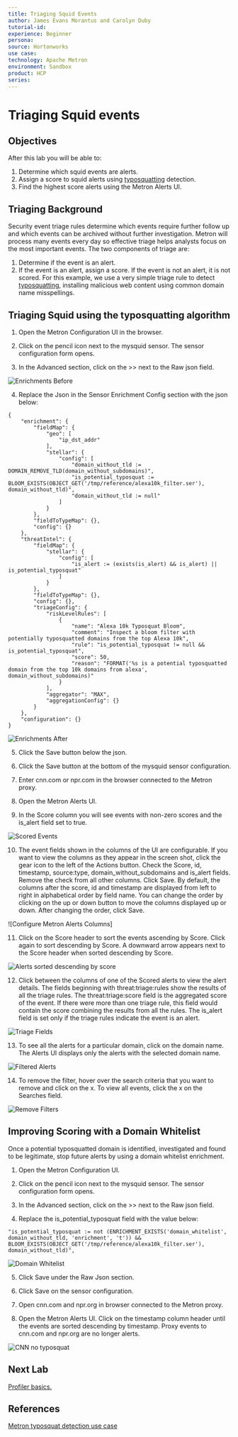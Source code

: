 ```yaml
---
title: Triaging Squid Events
author: James Evans Morantus and Carolyn Duby
tutorial-id: 
experience: Beginner
persona: 
source: Hortonworks
use case: 
technology: Apache Metron
environment: Sandbox
product: HCP
series: 
---
```


# Triaging Squid events

## Objectives

After this lab you will be able to:
1. Determine which squid events are alerts.
2. Assign a score to squid alerts using [typosquatting](https://metron.apache.org/current-book/use-cases/typosquat_detection/index.html) detection.
3. Find the highest score alerts using the Metron Alerts UI.

## Triaging Background

Security event triage rules determine which events require further follow up and which events can be archived without further investigation.   Metron will process many events every day so effective triage helps analysts focus on the most important events.  The two components of triage are:

1. Determine if the event is an alert.
2. If the event is an alert, assign a score.  If the event is not an alert, it is not scored.
For this example, we use a very simple triage rule to detect [typosquatting](https://en.wikipedia.org/wiki/Typosquatting), installing malicious web content using common domain name misspellings.

## Triaging Squid using the typosquatting algorithm

1. Open the Metron Configuration UI in the browser.

2. Click on the pencil icon next to the mysquid sensor.  The sensor configuration form opens.

3. In the Advanced section, click on the >> next to the Raw json field.

![Enrichments Before](triagingsquid_imgs/enrichments_before.png)

4. Replace the Json in the Sensor Enrichment Config section with the json below: 


```
{
	"enrichment": {
		"fieldMap": {
			"geo": [
				"ip_dst_addr"
			],
			"stellar": {
				"config": [
					"domain_without_tld := DOMAIN_REMOVE_TLD(domain_without_subdomains)",
					"is_potential_typosquat := BLOOM_EXISTS(OBJECT_GET('/tmp/reference/alexa10k_filter.ser'), domain_without_tld)",
					"domain_without_tld := null"
				]
			}
		},
		"fieldToTypeMap": {},
		"config": {}
	},
	"threatIntel": {
		"fieldMap": {
			"stellar": {
				"config": [
					"is_alert := (exists(is_alert) && is_alert) || is_potential_typosquat"
				]
			}
		},
		"fieldToTypeMap": {},
		"config": {},
		"triageConfig": {
			"riskLevelRules": [
				{
					"name": "Alexa 10k Typosquat Bloom",
					"comment": "Inspect a bloom filter with potentially typosquatted domains from the top Alexa 10k",
					"rule": "is_potential_typosquat != null && is_potential_typosquat",
					"score": 50,
					"reason": "FORMAT('%s is a potential typosquatted domain from the top 10k domains from alexa', domain_without_subdomains)"
				}
			],
			"aggregator": "MAX",
			"aggregationConfig": {}
		}
	},
	"configuration": {}
}
```

![Enrichments After](triagingsquid_imgs/enrichments_after.png)

5. Click the Save button below the json. 

6. Click the Save button at the bottom of the mysquid sensor configuration.

7. Enter cnn.com or npr.com in the browser connected to the Metron proxy.

8. Open the Metron Alerts UI.   

9. In the Score column you will see events with non-zero scores and the is_alert field set to true.  

![Scored Events](triagingsquid_imgs/scored_alerts.png)

10. The event fields shown in the columns of the UI are configurable.  If you want to view the columns as they appear in the screen shot, click the gear icon to the left of the Actions button.  Check the Score, id, timestamp, source:type, domain_without_subdomains and is_alert fields.  Remove the check from all other columns.  Click Save.   By default, the columns after the score, id and timestamp are displayed from left to right in alphabetical order by field name.  You can change the order by clicking on the up or down button to move the columns displayed up or down.  After changing the order, click Save. 

![Configure Metron Alerts Columns] 

11. Click on the Score header to sort the events ascending by Score.   Click again to sort descending by Score.  A downward arrow appears next to the Score header when sorted descending by Score.

![Alerts sorted descending by score](triagingsquid_imgs/alerts_sort_desc_by_score.png)

12.  Click between the columns of one of the Scored alerts to view the alert details.  The fields beginning with threat:triage:rules show the results of all the triage rules.   The threat:triage:score field is the aggregated score of the event.  If there were more than one triage rule, this field would contain the score combining the results from all the rules.  The is_alert field is set only if the triage rules indicate the event is an alert.   

![Triage Fields](triagingsquid_imgs/triage_fields.png)

13. To see all the alerts for a particular domain, click on the domain name.   The Alerts UI displays only the alerts with the selected domain name.

![Filtered Alerts](triagingimages_imgs.png/filter_alerts.png)

14. To remove the filter, hover over the search criteria that you want to remove and click on the x.  To view all events, click the x on the Searches field.

![Remove Filters](triagingsquid_imgs/remove_filter.png)

## Improving Scoring with a Domain Whitelist

Once a potential typosquatted domain is identified, investigated and found to be legitimate, stop future alerts by using a domain whitelist enrichment.

1. Open the Metron Configuration UI.  

2. Click on the pencil icon next to the mysquid sensor.  The sensor configuration form opens.

3. In the Advanced section, click on the >> next to the Raw json field.

4. Replace the is_potential_typosquat field with the value below:

```
"is_potential_typosquat := not (ENRICHMENT_EXISTS('domain_whitelist', domain_without_tld, 'enrichment', 't')) && BLOOM_EXISTS(OBJECT_GET('/tmp/reference/alexa10k_filter.ser'), domain_without_tld)",
```
![Domain Whitelist](triagingsquid_imgs/domain_whitelist.png)

5. Click Save under the Raw Json section.

6. Click Save on the sensor configuration.

7. Open cnn.com and npr.org in browser connected to the Metron proxy.

8. Open the Metron Alerts UI.  Click on the timestamp column header until the events are sorted descending by timestamp.  Proxy events to cnn.com and npr.org are no longer alerts. 

![CNN no typosquat](triagingsquid_imgs/metron_no_cnn_alert.png)

## Next Lab
[Profiler basics.](../05_ProfilerBasics/README.md)

## References
[Metron typosquat detection use case](https://metron.apache.org/current-book/use-cases/typosquat_detection/index.html)
